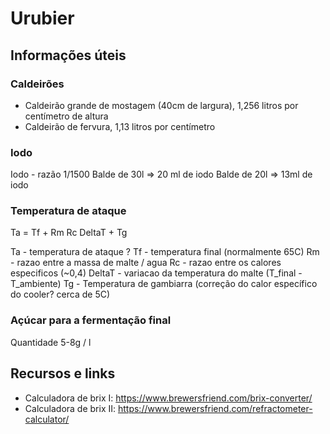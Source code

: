 # Urubier

## Informações úteis

### Caldeirões

* Caldeirão grande de mostagem (40cm de largura), 1,256 litros por centímetro de altura
* Caldeirão de fervura, 1,13 litros por centímetro

### Iodo

Iodo - razão 1/1500
Balde de 30l => 20 ml de iodo
Balde de 20l => 13ml de iodo

### Temperatura de ataque

Ta = Tf + Rm  Rc  DeltaT + Tg

Ta - temperatura de ataque ?
Tf - temperatura final (normalmente 65C)
Rm - razao entre a massa de malte / agua
Rc - razao entre os calores especificos (~0,4)
DeltaT - variacao da temperatura do malte (T_final - T_ambiente)
Tg - Temperatura de gambiarra (correção do calor específico do cooler? cerca de 5C) 

###  Açúcar para a fermentação final

Quantidade 5-8g / l

## Recursos e links

* Calculadora de brix I: https://www.brewersfriend.com/brix-converter/ 
* Calculadora de brix II: https://www.brewersfriend.com/refractometer-calculator/
